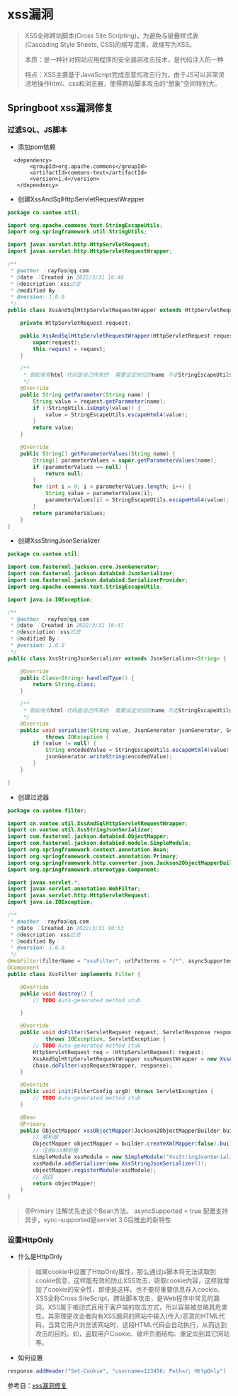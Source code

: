 # xss漏洞
> XSS全称跨站脚本(Cross Site Scripting)，为避免与层叠样式表(Cascading Style Sheets, CSS)的缩写混淆，故缩写为XSS。
>
> 本质：是一种针对网站应用程序的安全漏洞攻击技术，是代码注入的一种
>
> 特点：XSS主要基于JavaScript完成恶意的攻击行为，由于JS可以非常灵活地操作html、css和浏览器，使得跨站脚本攻击的“想象”空间特别大。

## Springboot xss漏洞修复
### 过滤SQL、JS脚本
- 添加pom依赖
```pom
  <dependency>
       <groupId>org.apache.commons</groupId>
       <artifactId>commons-text</artifactId>
       <version>1.4</version>
   </dependency>
```
- 创建XssAndSqlHttpServletRequestWrapper
```java
package cn.vantee.util;

import org.apache.commons.text.StringEscapeUtils;
import org.springframework.util.StringUtils;

import javax.servlet.http.HttpServletRequest;
import javax.servlet.http.HttpServletRequestWrapper;

/**
 * @author ：rayfoo@qq.com
 * @date ：Created in 2022/3/31 16:46
 * @description：xss过滤
 * @modified By：
 * @version: 1.0.0
 */
public class XssAndSqlHttpServletRequestWrapper extends HttpServletRequestWrapper {

    private HttpServletRequest request;

    public XssAndSqlHttpServletRequestWrapper(HttpServletRequest request) {
        super(request);
        this.request = request;
    }

    /**
     * 假如有有html 代码是自己传来的  需要设定对应的name 不走StringEscapeUtils.escapeHtml4(value) 过滤
     */
    @Override
    public String getParameter(String name) {
        String value = request.getParameter(name);
        if (!StringUtils.isEmpty(value)) {
            value = StringEscapeUtils.escapeHtml4(value);
        }
        return value;
    }

    @Override
    public String[] getParameterValues(String name) {
        String[] parameterValues = super.getParameterValues(name);
        if (parameterValues == null) {
            return null;
        }
        for (int i = 0; i < parameterValues.length; i++) {
            String value = parameterValues[i];
            parameterValues[i] = StringEscapeUtils.escapeHtml4(value);
        }
        return parameterValues;
    }
}
```

- 创建XssStringJsonSerializer
```java
package cn.vantee.util;

import com.fasterxml.jackson.core.JsonGenerator;
import com.fasterxml.jackson.databind.JsonSerializer;
import com.fasterxml.jackson.databind.SerializerProvider;
import org.apache.commons.text.StringEscapeUtils;

import java.io.IOException;

/**
 * @author ：rayfoo@qq.com
 * @date ：Created in 2022/3/31 16:47
 * @description：xss过滤
 * @modified By：
 * @version: 1.0.0
 */
public class XssStringJsonSerializer extends JsonSerializer<String> {

    @Override
    public Class<String> handledType() {
        return String.class;
    }

    /**
     * 假如有有html 代码是自己传来的  需要设定对应的name 不走StringEscapeUtils.escapeHtml4(value) 过滤
     */
    @Override
    public void serialize(String value, JsonGenerator jsonGenerator, SerializerProvider serializerProvider)
            throws IOException {
        if (value != null) {
            String encodedValue = StringEscapeUtils.escapeHtml4(value);
            jsonGenerator.writeString(encodedValue);
        }
    }

}
```

- 创建过滤器
```java
package cn.vantee.filter;

import cn.vantee.util.XssAndSqlHttpServletRequestWrapper;
import cn.vantee.util.XssStringJsonSerializer;
import com.fasterxml.jackson.databind.ObjectMapper;
import com.fasterxml.jackson.databind.module.SimpleModule;
import org.springframework.context.annotation.Bean;
import org.springframework.context.annotation.Primary;
import org.springframework.http.converter.json.Jackson2ObjectMapperBuilder;
import org.springframework.stereotype.Component;

import javax.servlet.*;
import javax.servlet.annotation.WebFilter;
import javax.servlet.http.HttpServletRequest;
import java.io.IOException;

/**
 * @author ：rayfoo@qq.com
 * @date ：Created in 2022/3/31 10:53
 * @description：xss过滤
 * @modified By：
 * @version: 1.0.0
 */
@WebFilter(filterName = "xssFilter", urlPatterns = "/*", asyncSupported = true)
@Component
public class XssFilter implements Filter {

    @Override
    public void destroy() {
        // TODO Auto-generated method stub

    }

    @Override
    public void doFilter(ServletRequest request, ServletResponse response, FilterChain chain)
            throws IOException, ServletException {
        // TODO Auto-generated method stub
        HttpServletRequest req = (HttpServletRequest) request;
        XssAndSqlHttpServletRequestWrapper xssRequestWrapper = new XssAndSqlHttpServletRequestWrapper(req);
        chain.doFilter(xssRequestWrapper, response);
    }

    @Override
    public void init(FilterConfig arg0) throws ServletException {
        // TODO Auto-generated method stub
    }

    @Bean
    @Primary
    public ObjectMapper xssObjectMapper(Jackson2ObjectMapperBuilder builder) {
        // 解析器
        ObjectMapper objectMapper = builder.createXmlMapper(false).build();
        // 注册xss解析器
        SimpleModule xssModule = new SimpleModule("XssStringJsonSerializer");
        xssModule.addSerializer(new XssStringJsonSerializer());
        objectMapper.registerModule(xssModule);
        // 返回
        return objectMapper;
    }
}
```
> @Primary 注解优先走这个Bean方法。
asyncSupported = true 配置支持异步，sync-supported是servlet 3.0后推出的新特性

### 设置HttpOnly

- 什么是HttpOnly
  > 如果cookie中设置了HttpOnly属性，那么通过js脚本将无法读取到cookie信息，这样能有效的防止XSS攻击，窃取cookie内容，这样就增加了cookie的安全性，即便是这样，也不要将重要信息存入cookie。XSS全称Cross SiteScript，跨站脚本攻击，是Web程序中常见的漏洞，XSS属于被动式且用于客户端的攻击方式，所以容易被忽略其危害性。其原理是攻击者向有XSS漏洞的网站中输入(传入)恶意的HTML代码，当其它用户浏览该网站时，这段HTML代码会自动执行，从而达到攻击的目的。如，盗取用户Cookie、破坏页面结构、重定向到其它网站等。

- 如何设置
```java
response.addHeader("Set-Cookie", "username=123456; Path=/; HttpOnly")
```

参考自：[xss漏洞修复](https://www.cnblogs.com/fswhq/p/16981419.html)